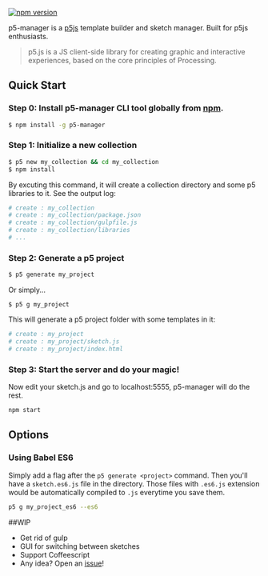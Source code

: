  [![npm version](https://badge.fury.io/js/p5-manager.svg)](https://badge.fury.io/js/p5-manager)

p5-manager is a [p5js](https://github.com/processing/p5.js/) template builder and sketch manager. Built for p5js enthusiasts.

> p5.js is a JS client-side library for creating graphic and interactive experiences, based on the core principles of Processing.

## Quick Start

### Step 0: Install p5-manager CLI tool globally from [npm](https://www.npmjs.com/package/p5-manager).

```bash
$ npm install -g p5-manager
```

### Step 1: Initialize a new collection

```bash
$ p5 new my_collection && cd my_collection
$ npm install
```

By excuting this command, it will create a collection directory and some p5 libraries to it. See the output log:

```bash
# create : my_collection
# create : my_collection/package.json
# create : my_collection/gulpfile.js
# create : my_collection/libraries
# ...
```

### Step 2: Generate a p5 project

```bash
$ p5 generate my_project
```
Or simply...
```
$ p5 g my_project
```

This will generate a p5 project folder with some templates in it:

```bash
# create : my_project
# create : my_project/sketch.js
# create : my_project/index.html
```

### Step 3: Start the server and do your magic!

Now edit your sketch.js and go to localhost:5555, p5-manager will do the rest.

```bash
npm start
```

## Options
### Using Babel ES6

Simply add a flag after the ```p5 generate <project>``` command. Then you'll have a `sketch.es6.js` file in the directory. Those files with `.es6.js` extension would be automatically compiled to `.js` everytime you save them.

```bash 
p5 g my_project_es6 --es6
```

##WIP
- Get rid of gulp
- GUI for switching between sketches
- Support Coffeescript
- Any idea? Open an [issue](https://github.com/chiunhau/p5-manager/issues)!

